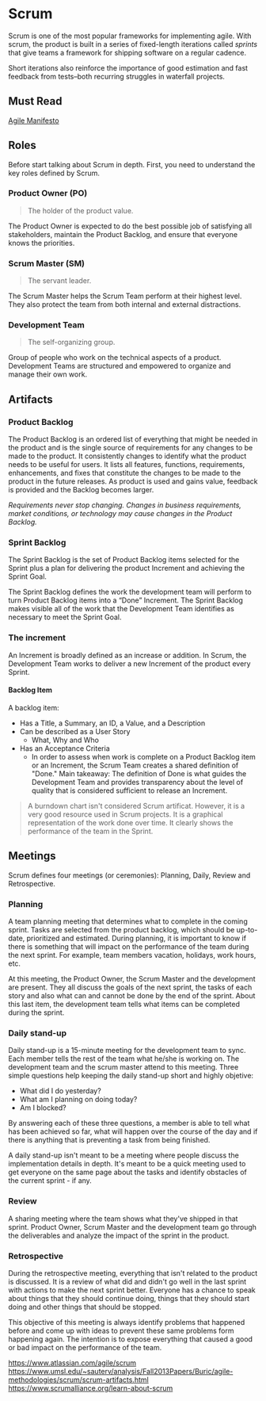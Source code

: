 # Scrum

Scrum is one of the most popular frameworks for implementing agile. With scrum, the product is built in a series of fixed-length iterations called *sprints* that give teams a framework for shipping software on a regular cadence. 

Short iterations also reinforce the importance of good estimation and fast feedback from tests–both recurring struggles in waterfall projects.

## Must Read
[Agile Manifesto](http://agilemanifesto.org/)

## Roles
Before start talking about Scrum in depth. First, you need to understand the key roles defined by Scrum.

### Product Owner (PO)
> The holder of the product value.

The Product Owner is expected to do the best possible job of satisfying all stakeholders, maintain the Product Backlog, and ensure that everyone knows the priorities.

### Scrum Master (SM)
> The servant leader.

The Scrum Master helps the Scrum Team perform at their highest level. They also protect the team from both internal and external distractions.

### Development Team
> The self-organizing group.

Group of people who work on the technical aspects of a product. Development Teams are structured and empowered to organize and manage their own work. 

## Artifacts

### Product Backlog
The Product Backlog is an ordered list of everything that might be needed in the product and is the single source of requirements for any changes to be made to the product. It consistently changes to identify what the product needs to be useful for users. It lists all features, functions, requirements, enhancements, and fixes that constitute the changes to be made to the product in the future releases. As product is used and gains value, feedback is provided and the Backlog becomes larger. 

*Requirements never stop changing. Changes in business requirements, market conditions, or technology may cause changes in the Product Backlog.*

### Sprint Backlog
The Sprint Backlog is the set of Product Backlog items selected for the Sprint plus a plan for delivering the product Increment and achieving the Sprint Goal. 

The Sprint Backlog defines the work the development team will perform to turn Product Backlog items into a “Done” Increment. The Sprint Backlog makes visible all of the work that the Development Team identifies as necessary to meet the Sprint Goal.

### The increment
An Increment is broadly defined as an increase or addition. In Scrum, the Development Team works to deliver a new Increment of the product every Sprint. 

#### Backlog Item
A backlog item:
  - Has a Title, a Summary, an ID, a Value, and a Description
  - Can be described as a User Story
    - What, Why and Who
  - Has an Acceptance Criteria
    - In order to assess when work is complete on a Product Backlog item or an Increment, the Scrum Team creates a shared definition of "Done." Main takeaway: The definition of Done is what guides the Development Team and provides transparency about the level of quality that is considered sufficient to release an Increment.

> A burndown chart isn't considered Scrum artificat. However, it is a very good resource used in Scrum projects. It is a graphical representation of the work done over time. It clearly shows the performance of the team in the Sprint.


## Meetings
Scrum defines four meetings (or ceremonies): Planning, Daily, Review and Retrospective.

### Planning
A team planning meeting that determines what to complete in the coming sprint. Tasks are selected from the product backlog, which should be up-to-date, prioritized and estimated. During planning, it is important to know if there is something that will impact on the performance of the team during the next sprint. For example, team members vacation, holidays, work hours, etc.

At this meeting, the Product Owner, the Scrum Master and the development are present. They all discuss the goals of the next sprint, the tasks of each story and also what can and cannot be done by the end of the sprint. About this last item, the development team tells what items can be completed during the sprint.

### Daily stand-up
Daily stand-up is a 15-minute meeting for the development team to sync. Each member tells the rest of the team what he/she is working on. The development team and the scrum master attend to this meeting. Three simple questions help keeping the daily stand-up short and highly objetive:

- What did I do yesterday?
- What am I planning on doing today?
- Am I blocked?

By answering each of these three questions, a member is able to tell what has been achieved so far, what will happen over the course of the day and if there is anything that is preventing a task from being finished.

A daily stand-up isn't meant to be a meeting where people discuss the implementation details in depth. It's meant to be a quick meeting used to get everyone on the same page about the tasks and identify obstacles of the current sprint - if any. 

### Review 
A sharing meeting where the team shows what they've shipped in that sprint. Product Owner, Scrum Master and the development team go through the deliverables and analyze the impact of the sprint in the product.

### Retrospective
During the retrospective meeting, everything that isn't related to the product is discussed. It is a review of what did and didn't go well in the last sprint with actions to make the next sprint better. Everyone has a chance to speak about things that they should continue doing, things that they should start doing and other things that should be stopped.

This objective of this meeting is always identify problems that happened before and come up with ideas to prevent these same problems form happening again. The intention is to expose everything that caused a good or bad impact on the performance of the team.

https://www.atlassian.com/agile/scrum
https://www.umsl.edu/~sauterv/analysis/Fall2013Papers/Buric/agile-methodologies/scrum/scrum-artifacts.html
https://www.scrumalliance.org/learn-about-scrum
